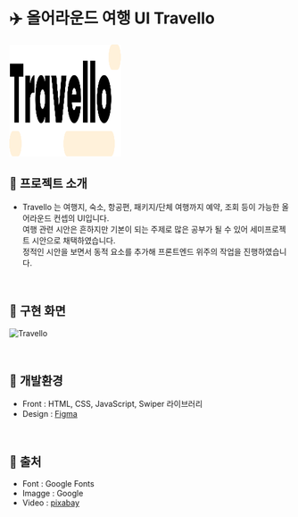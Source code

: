 # :airplane: 올어라운드 여행 UI Travello 
<img src="/img/travello.svg" width="200" height="200"/>

## :paperclip:  프로젝트 소개
- Travello 는 여행지, 숙소, 항공편, 패키지/단체 여행까지 예약, 조회 등이 가능한 올어라운드 컨셉의 UI입니다.
  <br/> 여행 관련 시안은 흔하지만 기본이 되는 주제로 많은 공부가 될 수 있어 세미프로젝트 시안으로 채택하였습니다.
  <br/> 정적인 시안을 보면서 동적 요소를 추가해 프론트엔드 위주의 작업을 진행하였습니다. 

<br/>

## :paperclip:  구현 화면
![Travello](/travello.png)

<br/>

## :paperclip:  개발환경
- Front : HTML, CSS, JavaScript, Swiper 라이브러리
- Design : [Figma](https://www.figma.com/file/4VD7rqMQ1VneVYXA9ruv0q/Travello--Traveling-Website-Landing-Page-(Community)?type=design&node-id=302%3A950&mode=design&t=gmqz9vsNEvdU52My-1)

<br/>

## :paperclip:  출처
- Font : Google Fonts
- Imagge : Google 
- Video : [pixabay](https://pixabay.com/ko/)
